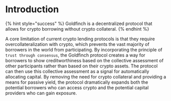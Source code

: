 # Introduction


{% hint style="success" %}
Goldfinch is a decentralized protocol that allows for crypto borrowing without crypto collateral.
{% endhint %}


A core limitation of current crypto lending protocols is that they require overcollateralization with crypto, which prevents the vast majority of borrowers in the world from participating. By incorporating the principle of `trust through consensus`, the Goldfinch protocol creates a way for borrowers to show creditworthiness based on the collective assessment of other participants rather than based on their crypto assets. The protocol can then use this collective assessment as a signal for automatically allocating capital. By removing the need for crypto collateral and providing a means for passive yield, the protocol dramatically expands both the potential borrowers who can access crypto and the potential capital providers who can gain exposure.

